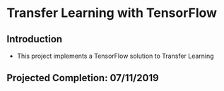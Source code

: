 # Transfer Learning with TensorFlow

## Introduction
* This project implements a TensorFlow solution to Transfer Learning

## Projected Completion: 07/11/2019
